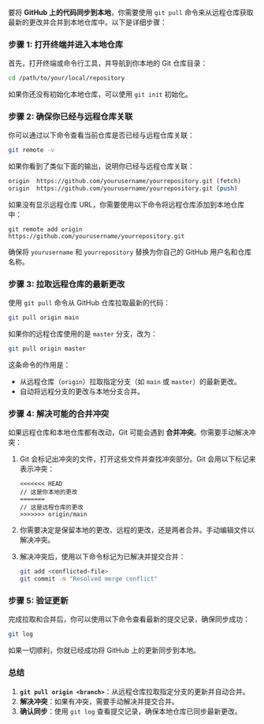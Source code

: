 要将 **GitHub 上的代码同步到本地**，你需要使用 `git pull` 命令来从远程仓库获取最新的更改并合并到本地仓库中。以下是详细步骤：

### 步骤 1: 打开终端并进入本地仓库

首先，打开终端或命令行工具，并导航到你本地的 Git 仓库目录：

```bash
cd /path/to/your/local/repository
```

如果你还没有初始化本地仓库，可以使用 `git init` 初始化。

### 步骤 2: 确保你已经与远程仓库关联

你可以通过以下命令查看当前仓库是否已经与远程仓库关联：

```bash
git remote -v
```

如果你看到了类似下面的输出，说明你已经与远程仓库关联：

```perl
origin  https://github.com/yourusername/yourrepository.git (fetch)
origin  https://github.com/yourusername/yourrepository.git (push)
```

如果没有显示远程仓库 URL，你需要使用以下命令将远程仓库添加到本地仓库中：

```baash
git remote add origin https://github.com/yourusername/yourrepository.git
```

确保将 `yourusername` 和 `yourrepository` 替换为你自己的 GitHub 用户名和仓库名称。

### 步骤 3: 拉取远程仓库的最新更改

使用 `git pull` 命令从 GitHub 仓库拉取最新的代码：

```bash
git pull origin main
```

如果你的远程仓库使用的是 `master` 分支，改为：

```bash
git pull origin master
```

这条命令的作用是：

- 从远程仓库（`origin`）拉取指定分支（如 `main` 或 `master`）的最新更改。
- 自动将远程分支的更改与本地分支合并。

### 步骤 4: 解决可能的合并冲突

如果远程仓库和本地仓库都有改动，Git 可能会遇到 **合并冲突**。你需要手动解决冲突：

1. Git 会标记出冲突的文件，打开这些文件并查找冲突部分。Git 会用以下标记来表示冲突：

   ```plaintext
   <<<<<<< HEAD
   // 这是你本地的更改
   =======
   // 这是远程仓库的更改
   >>>>>>> origin/main
   ```

2. 你需要决定是保留本地的更改、远程的更改，还是两者合并。手动编辑文件以解决冲突。

3. 解决冲突后，使用以下命令标记为已解决并提交合并：

   ```bash
   git add <conflicted-file>
   git commit -m "Resolved merge conflict"
   ```

### 步骤 5: 验证更新

完成拉取和合并后，你可以使用以下命令查看最新的提交记录，确保同步成功：

```bash
git log
```

如果一切顺利，你就已经成功将 GitHub 上的更新同步到本地。

### 总结

1. **`git pull origin <branch>`**：从远程仓库拉取指定分支的更新并自动合并。
2. **解决冲突**：如果有冲突，需要手动解决并提交合并。
3. **确认同步**：使用 `git log` 查看提交记录，确保本地仓库已同步最新更改。